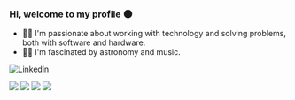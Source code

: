 ### Hi, welcome to my profile 🌑
- 🧑‍💻 I'm passionate about working with technology and solving problems, both with software and hardware.<br>
- 👨‍🚀 I'm fascinated by astronomy and music.<br>

[![Linkedin](https://img.shields.io/badge/LinkedIn-0077B5?style=for-the-badge&logo=linkedin&logoColor=white)](https://www.linkedin.com/in/jo%C3%A3o-vitor-bastos-borges-b1b383257/)<br>


![](http://github-profile-summary-cards.vercel.app/api/cards/profile-details?username=jvbrs&theme=merko)
![](http://github-profile-summary-cards.vercel.app/api/cards/repos-per-language?username=jvbrs&theme=merko&exclude={exclude}) 
![](http://github-profile-summary-cards.vercel.app/api/cards/most-commit-language?username=jvbrs&theme=merko&exclude={exclude})
                                  ![](http://github-profile-summary-cards.vercel.app/api/cards/stats?username=jvbrs&theme=merko) 



</div>


